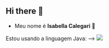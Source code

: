 ## Hi there 👋

  - Meu nome é **Isabella Calegari** 🩷
 
  Estou usando a linguagem Java:
--> ![](https://tenor.com/pt-BR/view/dog-dog-with-butterfly-on-nose-dog-with-butterfly-butterfly-gif-13282441872748349107)
